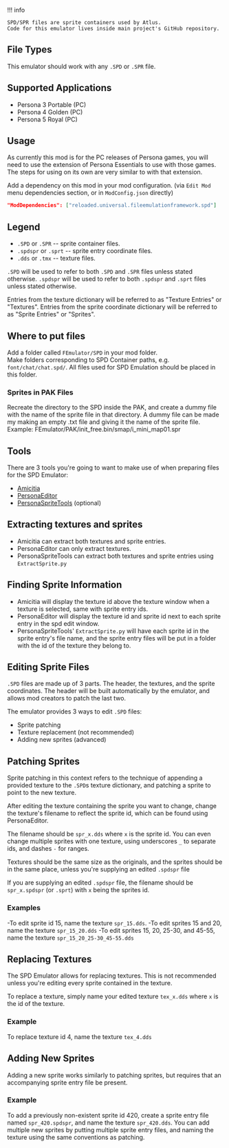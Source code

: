 !!! info

    SPD/SPR files are sprite containers used by Atlus.
    Code for this emulator lives inside main project's GitHub repository.  

## File Types

This emulator should work with any `.SPD` or `.SPR` file. 

## Supported Applications

- Persona 3 Portable (PC)  
- Persona 4 Golden (PC)  
- Persona 5 Royal (PC)  

## Usage

As currently this mod is for the PC releases of Persona games, you will need to use the extension of Persona Essentials to use with those games. The steps for using on its own are very similar to with that extension.

Add a dependency on this mod in your mod configuration. (via `Edit Mod` menu dependencies section, or in `ModConfig.json` directly)

```json
"ModDependencies": ["reloaded.universal.fileemulationframework.spd"]
```

## Legend
- `.SPD` or `.SPR` -- sprite container files.
- `.spdspr` or `.sprt` -- sprite entry coordinate files.
- `.dds` or `.tmx` -- texture files.

`.SPD` will be used to refer to both `.SPD` and `.SPR` files unless stated otherwise.
`.spdspr` will be used to refer to both `.spdspr` and `.sprt` files unless stated otherwise.

Entries from the texture dictionary will be referred to as "Texture Entries" or "Textures".
Entries from the sprite coordinate dictionary will be referred to as "Sprite Entries" or "Sprites".

## Where to put files

Add a folder called `FEmulator/SPD` in your mod folder.  
Make folders corresponding to SPD Container paths, e.g. `font/chat/chat.spd/`. All files used for SPD Emulation should be placed in this folder.

### Sprites in PAK Files

Recreate the directory to the SPD inside the PAK, and create a dummy file with the name of the sprite file in that directory. A dummy file can be made my making an empty .txt file and giving it the name of the sprite file.
Example: FEmulator/PAK/init_free.bin/smap/i_mini_map01.spr

## Tools

There are 3 tools you're going to want to make use of when preparing files for the SPD Emulator:

- [Amicitia](https://github.com/tge-was-taken/Amicitia/releases)
- [PersonaEditor](https://github.com/Secre-C/PersonaEditor/releases)
- [PersonaSpriteTools](https://github.com/Secre-C/PersonaSpriteTools) (optional)

## Extracting textures and sprites

- Amicitia can extract both textures and sprite entries.
- PersonaEditor can only extract textures.
- PersonaSpriteTools can extract both textures and sprite entries using `ExtractSprite.py`

## Finding Sprite Information
- Amicitia will display the texture id above the texture window when a texture is selected, same with sprite entry ids.
- PersonaEditor will display the texture id and sprite id next to each sprite entry in the spd edit window.
- PersonaSpriteTools' `ExtractSprite.py` will have each sprite id in the sprite entry's file name, and the sprite entry files will be put in a folder with the id of the texture they belong to.

## Editing Sprite Files

`.SPD` files are made up of 3 parts. The header, the textures, and the sprite coordinates. The header will be built automatically by the emulator, and allows mod creators to patch the last two.

The emulator provides 3 ways to edit `.SPD` files:

- Sprite patching
- Texture replacement (not recommended)
- Adding new sprites (advanced)

## Patching Sprites
Sprite patching in this context refers to the technique of appending a provided texture to the `.SPD`s texture dictionary, and patching a sprite to point to the new texture.

After editing the texture containing the sprite you want to change, change the texture's filename to reflect the sprite id, which can be found using PersonaEditor. 

The filename should be `spr_x.dds` where `x` is the sprite id. You can even change multiple sprites with one texture, using underscores `_` to separate ids, and dashes `-` for ranges.

Textures should be the same size as the originals, and the sprites should be in the same place, unless you're supplying an edited `.spdspr` file

If you are supplying an edited `.spdspr` file, the filename should be `spr_x.spdspr` (or `.sprt`) with `x` being the sprites id.

### Examples

-To edit sprite id 15, name the texture `spr_15.dds`.
-To edit sprites 15 and 20, name the texture `spr_15_20.dds`
-To edit sprites 15, 20, 25-30, and 45-55, name the texture `spr_15_20_25-30_45-55.dds`

## Replacing Textures

The SPD Emulator allows for replacing textures. This is not recommended unless you're editing every sprite contained in the texture.

To replace a texture, simply name your edited texture `tex_x.dds` where `x` is the id of the texture.

### Example

To replace texture id 4, name the texture `tex_4.dds`

## Adding New Sprites

Adding a new sprite works similarly to patching sprites, but requires that an accompanying sprite entry file be present.

### Example

To add a previously non-existent sprite id 420, create a sprite entry file named `spr_420.spdspr`, and name the texture `spr_420.dds`.
You can add multiple new sprites by putting multiple sprite entry files, and naming the texture using the same conventions as patching.
